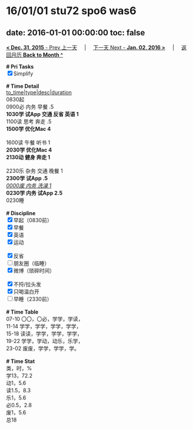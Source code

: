# 16/01/01 stu72 spo6 was6

date: 2016-01-01 00:00:00
toc: false
---
[**< Dec. 31, 2015** - Prev 上一天](/lifelogs/2015/12/d31.html) &nbsp; &nbsp; | &nbsp; &nbsp; [下一天 Next - **Jan. 02, 2016 >**](/lifelogs/2016/01/d02.html) &nbsp; &nbsp; |  &nbsp; &nbsp; [返回月历 **Back to Month ^**](/lifelogs/2016/01/index.html)
<br/><div><b># Pri Tasks</b></div><div><input checked="true" type="checkbox"/>Simplify</div><div><br/></div><div><b># Time Detail</b></div><div><u>to_time|type|desc|duration</u></div><div>0830起</div><div>0900必 内务 早餐 .5</div><div><b>1030学 试App 交通 反省 英语 1</b></div><div>1100读 思考 奔走 .5</div><div><b>1500学 优化Mac 4</b></div><div><br/></div><div>1600读 午餐 听书 1</div><div><b>2030学 优化Mac 4</b></div><div><b>2130动 健身 奔走 1</b></div><div><br/></div><div>2230乐 杂务 交通 晚餐 1</div><div><b>2300学 试App .5</b></div><div><u><i>0000废 内务 洗澡 1</i></u></div><div><b>0230学 内务 试App 2.5</b></div><div>0230睡</div><div><br/></div><div><b># Discipline</b></div><div><input checked="true" type="checkbox"/>早起（0830前）</div><div><input checked="true" type="checkbox"/>早餐</div><div><input checked="true" type="checkbox"/>英语</div><div><input checked="true" type="checkbox"/>运动</div><div><br/></div><div><input checked="true" type="checkbox"/>反省</div><div><input type="checkbox"/>朋友圈（临睡）</div><div><input checked="true" type="checkbox"/>微博（琐碎时间）</div><div><br/></div><div><input checked="true" type="checkbox"/>不捋/拉头发</div><div><input checked="true" type="checkbox"/>只喝温白开</div><div><input type="checkbox"/>早睡（2330前）</div><div><br/></div><div><b># Time Table</b></div><div>07-10 〇〇，〇必，学学，学读，</div><div>11-14 学学，学学，学学，学学，</div><div>15-18 读读，学学，学学，学学，</div><div>19-22 学学，学动，动乐，乐学，</div><div>23-02 废废，学学，学学，学。</div><div><br/></div><div><b># Time Stat</b></div><div>类，时，%</div><div>学13，72.2</div><div>动1，5.6</div><div>读1.5，8.3</div><div>乐1，5.6</div><div>必0.5，2.8</div><div>废1，5.6</div><div>总18</div>
